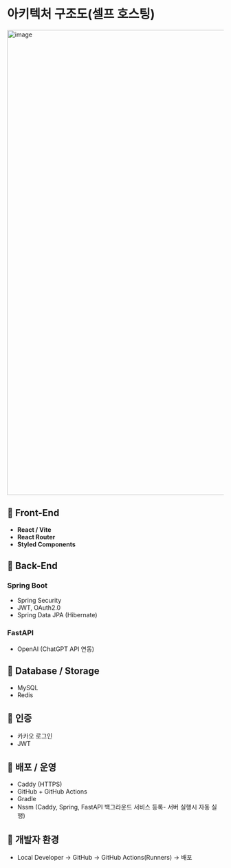 # 아키텍처 구조도(셀프 호스팅)

<img width="1920" height="1080" alt="image" src="https://github.com/user-attachments/assets/d4cc1a25-e5a1-4d97-a713-becc94830032" />


## 📌 Front-End
- **React / Vite**
- **React Router**
- **Styled Components**

## 📌 Back-End
### Spring Boot
- Spring Security  
- JWT, OAuth2.0  
- Spring Data JPA (Hibernate)

### FastAPI
- OpenAI (ChatGPT API 연동)

## 📌 Database / Storage
- MySQL  
- Redis  

## 📌 인증
- 카카오 로그인
- JWT

## 📌 배포 / 운영
- Caddy (HTTPS)  
- GitHub + GitHub Actions  
- Gradle
- Nssm (Caddy, Spring, FastAPI 백그라운드 서비스 등록- 서버 실행시 자동 실행)

## 📌 개발자 환경
- Local Developer → GitHub → GitHub Actions(Runners) → 배포
